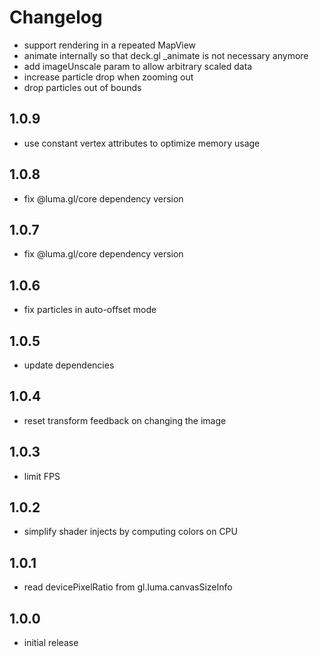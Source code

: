 # Changelog

- support rendering in a repeated MapView
- animate internally so that deck.gl _animate is not necessary anymore
- add imageUnscale param to allow arbitrary scaled data
- increase particle drop when zooming out
- drop particles out of bounds

## 1.0.9

- use constant vertex attributes to optimize memory usage

## 1.0.8

- fix @luma.gl/core dependency version

## 1.0.7

- fix @luma.gl/core dependency version

## 1.0.6

- fix particles in auto-offset mode

## 1.0.5

- update dependencies

## 1.0.4

- reset transform feedback on changing the image

## 1.0.3

- limit FPS

## 1.0.2

- simplify shader injects by computing colors on CPU

## 1.0.1

- read devicePixelRatio from gl.luma.canvasSizeInfo

## 1.0.0

- initial release
